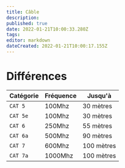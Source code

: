 ```yaml
---
title: Câble 
description: 
published: true
date: 2022-01-21T10:00:33.280Z
tags: 
editor: markdown
dateCreated: 2022-01-21T10:00:17.155Z
---
```


# Différences

|  **Catégorie**   |  **Fréquence**   |  Jusqu'à  |
| --- | --- | --- |
| `CAT 5` | 100Mhz |  30 mètres |
| `CAT 5e` | 100Mhz |  30 mètres |
| `CAT 6` | 250Mhz |  55 mètres |
| `CAT 6a` | 500Mhz |  90 mètres |
| `CAT 7` | 600Mhz |  100 mètres |
| `CAT 7a` | 1000Mhz |  100 mètres |
